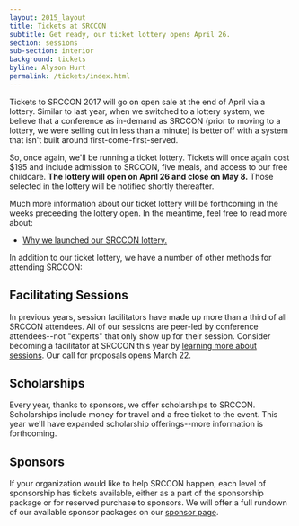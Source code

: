 ```yaml
---
layout: 2015_layout
title: Tickets at SRCCON
subtitle: Get ready, our ticket lottery opens April 26.
section: sessions
sub-section: interior
background: tickets
byline: Alyson Hurt
permalink: /tickets/index.html
---
```

Tickets to SRCCON 2017 will go on open sale at the end of April via a lottery. Similar to last year, when we switched to a lottery system, we believe that a conference as in-demand as SRCCON (prior to moving to a lottery, we were selling out in less than a minute) is better off with a system that isn't built around first-come-first-served.

So, once again, we'll be running a ticket lottery. Tickets will once again cost $195 and include admission to SRCCON, five meals, and access to our free childcare. **The lottery will open on April 26 and close on May 8.** Those selected in the lottery will be notified shortly thereafter.

Much more information about our ticket lottery will be forthcoming in the weeks preceeding the lottery open. In the meantime, feel free to read more about:

* [Why we launched our SRCCON lottery.](https://opennews.org/blog/srccon-tix/)
<!--* [How we ran last year's lottery system.](https://opennews.org/blog/srccon-lottery/)-->

In addition to our ticket lottery, we have a number of other methods for attending SRCCON:

## Facilitating Sessions
In previous years, session facilitators have made up more than a third of all SRCCON attendees. All of our sessions are peer-led by conference attendees--not "experts" that only show up for their session. Consider becoming a facilitator at SRCCON this year by [learning more about sessions](/sessions). Our call for proposals opens March 22.

## Scholarships
Every year, thanks to sponsors, we offer scholarships to SRCCON. Scholarships include money for travel and a free ticket to the event. This year we'll have expanded scholarship offerings--more information is forthcoming.

## Sponsors
If your organization would like to help SRCCON happen, each level of sponsorship has tickets available, either as a part of the sponsorship package or for reserved purchase to sponsors. We will offer a full rundown of our available sponsor packages on our [sponsor page](/sponsors).
